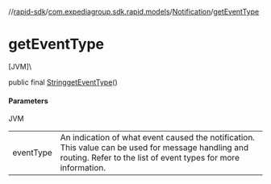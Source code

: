 //[rapid-sdk](../../../index.md)/[com.expediagroup.sdk.rapid.models](../index.md)/[Notification](index.md)/[getEventType](get-event-type.md)

# getEventType

[JVM]\

public final [String](https://docs.oracle.com/javase/8/docs/api/java/lang/String.html)[getEventType](get-event-type.md)()

#### Parameters

JVM

| | |
|---|---|
| eventType | An indication of what event caused the notification. This value can be used for message handling and routing. Refer to the list of event types for more information. |

